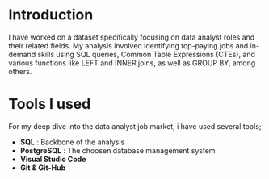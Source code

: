 # Introduction
I have worked on a dataset specifically focusing on data analyst roles and their related fields. My analysis involved identifying top-paying jobs and in-demand skills using SQL queries, Common Table Expressions (CTEs), and various functions like LEFT and INNER joins, as well as GROUP BY, among others.

# Tools I used
For my deep dive into the data analyst job market, i have used several tools;

- **SQL** : Backbone of the analysis
- **PostgreSQL** : The choosen database management system
- **Visual Studio Code**
- **Git & Git-Hub**



  
